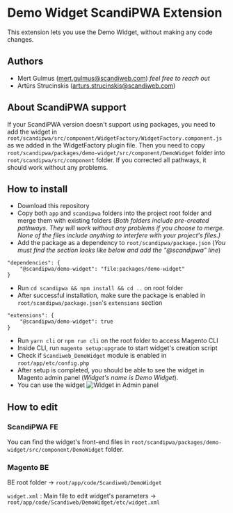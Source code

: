 # Demo Widget ScandiPWA Extension

This extension lets you use the Demo Widget, without making any code changes.

## Authors
* Mert Gulmus (mert.gulmus@scandiweb.com) *feel free to reach out*
* Artūrs Strucinskis (arturs.strucinskis@scandiweb.com)


## About ScandiPWA support
If your ScandiPWA version doesn't support using packages, you need to add the widget in ```root/scandipwa/src/component/WidgetFactory/WidgetFactory.component.js``` as we added in the WidgetFactory plugin file. Then you need to copy ```root/scandipwa/packages/demo-widget/src/component/DemoWidget``` folder into ```root/scandipwa/src/component``` folder. If you corrected all pathways, it should work without any problems.

## How to install
* Download this repository
* Copy both ```app``` and ```scandipwa``` folders into the project root folder and merge them with existing folders (*Both folders include pre-created pathways. They will work without any problems if you choose to merge. None of the files include anything to interfere with your project's files.)*
* Add the package as a dependency to ```root/scandipwa/package.json``` (*You must find the section looks like below and add the "@scandipwa" line*)
```
"dependencies": {
    "@scandipwa/demo-widget": "file:packages/demo-widget"
}
```
* Run ```cd scandipwa && npm install && cd ..``` on root folder
* After successful installation, make sure the package is enabled in ```root/scandipwa/package.json```'s ```extensions``` section
```
"extensions": {
    "@scandipwa/demo-widget": true
}
```
* Run ```yarn cli``` or ```npm run cli``` on the root folder to access Magento CLI
* Inside CLI, run ```magento setup:upgrade``` to start widget's creation script
* Check if ```Scandiweb_DemoWidget``` module is enabled in ```root/app/etc/config.php```
* After setup is completed, you should be able to see the widget in Magento admin panel (*Widget's name is Demo Widget*).
* You can use the widget
![Widget in Admin panel](https://i.imgur.com/iNXA2YL.png)


## How to edit

### ScandiPWA FE

You can find the widget's front-end files in ```root/scandipwa/packages/demo-widget/src/component/DemoWidget``` folder.


### Magento BE

BE root folder -> ```root/app/code/Scandiweb/DemoWidget```

```widget.xml``` : Main file to edit widget's parameters -> ```root/app/code/Scandiweb/DemoWidget/etc/widget.xml```
